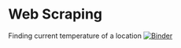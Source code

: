 # Web Scraping
Finding current temperature of a location
[![Binder](https://mybinder.org/badge_logo.svg)](https://mybinder.org/v2/gh/venups/MyProjects/main?urlpath=/tree/WebScraping/WebAPI_Current_Temperature.ipynb)
